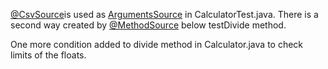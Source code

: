 
 [@CsvSource](https://junit.org/junit5/docs/5.9.1/api/org.junit.jupiter.params/org/junit/jupiter/params/provider/CsvSource.html)is used as [ArgumentsSource](https://junit.org/junit5/docs/5.9.1/api/org.junit.jupiter.params/org/junit/jupiter/params/provider/ArgumentsSource.html) in CalculatorTest.java. 
 There is a second way created by [@MethodSource](https://junit.org/junit5/docs/5.2.0/api/org/junit/jupiter/params/provider/MethodSource.html) below testDivide method.

One more condition added to divide method in Calculator.java to check limits of the floats.
